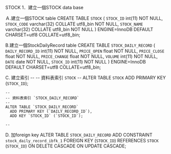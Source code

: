 STOCK
1．建立一個STOCK data base
  
  Ａ.建立一個STOCK table
      CREATE TABLE `STOCK` (
        `STOCK_ID` int(11) NOT NULL,
        `STOCK_CODE` varchar(32) COLLATE utf8_bin NOT NULL,
        `STOCK_NAME` varchar(32) COLLATE utf8_bin NOT NULL
      ) ENGINE=InnoDB DEFAULT CHARSET=utf8 COLLATE=utf8_bin;
      
  B.建立一個StockDailyRecord  table
      CREATE TABLE `STOCK_DAILY_RECORD` (
      `DAILY_RECORD_ID` int(11) NOT NULL,
      `PRICE_OPEN` float NOT NULL,
      `PRICE_CLOSE` float NOT NULL,
      `PRICE_CHANGE` float NOT NULL,
      `VOLUME` int(11) NOT NULL,
      `DATE` date NOT NULL,
      `STOCK_ID` int(11) NOT NULL
    ) ENGINE=InnoDB DEFAULT CHARSET=utf8 COLLATE=utf8_bin;
      

  C. 建立索引
    --
    -- 資料表索引 `STOCK`
    --
    ALTER TABLE `STOCK`
      ADD PRIMARY KEY (`STOCK_ID`);
      
    --
    -- 資料表索引 `STOCK_DAILY_RECORD`
    --
    ALTER TABLE `STOCK_DAILY_RECORD`
      ADD PRIMARY KEY (`DAILY_RECORD_ID`),
      ADD KEY `STOCK_ID` (`STOCK_ID`);

    --    
      
   D. 加foreign key
    ALTER TABLE `STOCK_DAILY_RECORD`
    ADD CONSTRAINT `stock_daily_record_ibfk_1` FOREIGN KEY (`STOCK_ID`) REFERENCES `STOCK` (`STOCK_ID`) ON DELETE CASCADE ON     UPDATE CASCADE;
      
      
      
